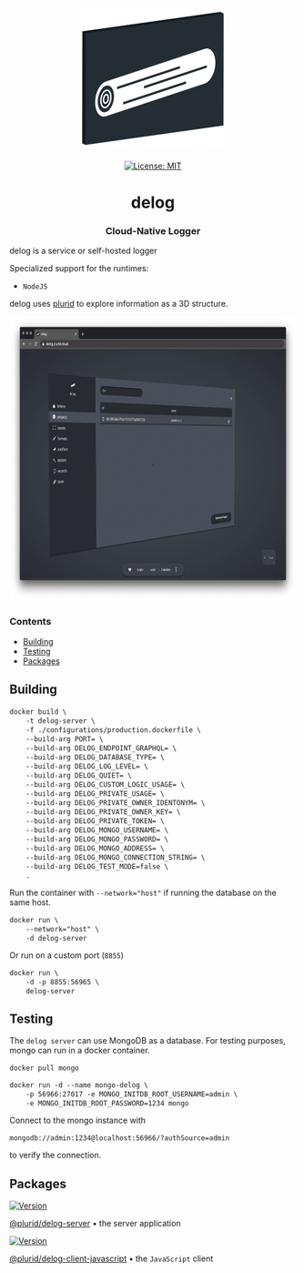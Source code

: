 <p align="center">
    <img src="https://raw.githubusercontent.com/plurid/delog/master/about/identity/delog-logo.png" height="250px">
    <br />
    <br />
    <a target="_blank" href="https://github.com/plurid/delog/blob/master/LICENSE">
        <img src="https://img.shields.io/badge/license-MIT-blue.svg?colorB=1380C3&style=for-the-badge" alt="License: MIT">
    </a>
</p>



<h1 align="center">
    delog
</h1>


<h3 align="center">
    Cloud-Native Logger
</h3>


delog is a service or self-hosted logger

Specialized support for the runtimes:

+ `NodeJS`

delog uses [plurid](https://github.com/plurid/plurid) to explore information as a 3D structure.


<p align="center">
    <img src="https://raw.githubusercontent.com/plurid/delog/master/about/screenshots/screenshot-1.png" height="500px">
</p>



### Contents

+ [Building](building)
+ [Testing](testing)
+ [Packages](#packages)



## Building

```
docker build \
    -t delog-server \
    -f ./configurations/production.dockerfile \
    --build-arg PORT= \
    --build-arg DELOG_ENDPOINT_GRAPHQL= \
    --build-arg DELOG_DATABASE_TYPE= \
    --build-arg DELOG_LOG_LEVEL= \
    --build-arg DELOG_QUIET= \
    --build-arg DELOG_CUSTOM_LOGIC_USAGE= \
    --build-arg DELOG_PRIVATE_USAGE= \
    --build-arg DELOG_PRIVATE_OWNER_IDENTONYM= \
    --build-arg DELOG_PRIVATE_OWNER_KEY= \
    --build-arg DELOG_PRIVATE_TOKEN= \
    --build-arg DELOG_MONGO_USERNAME= \
    --build-arg DELOG_MONGO_PASSWORD= \
    --build-arg DELOG_MONGO_ADDRESS= \
    --build-arg DELOG_MONGO_CONNECTION_STRING= \
    --build-arg DELOG_TEST_MODE=false \
    .
```

Run the container with `--network="host"` if running the database on the same host.

```
docker run \
    --network="host" \
    -d delog-server
```

Or run on a custom port (`8855`)

```
docker run \
    -d -p 8855:56965 \
    delog-server
```



## Testing

The `delog server` can use MongoDB as a database. For testing purposes, mongo can run in a docker container.

```
docker pull mongo
```

```
docker run -d --name mongo-delog \
    -p 56966:27017 -e MONGO_INITDB_ROOT_USERNAME=admin \
    -e MONGO_INITDB_ROOT_PASSWORD=1234 mongo
```

Connect to the mongo instance with

```
mongodb://admin:1234@localhost:56966/?authSource=admin
```

to verify the connection.



## Packages

<a target="_blank" href="https://www.npmjs.com/package/@plurid/delog-server">
    <img src="https://img.shields.io/npm/v/@plurid/delog-server.svg?logo=npm&colorB=1380C3&style=for-the-badge" alt="Version">
</a>

[@plurid/delog-server][delog-server] • the server application

[delog-server]: https://github.com/plurid/delog/tree/master/packages/delog-server


<a target="_blank" href="https://www.npmjs.com/package/@plurid/delog">
    <img src="https://img.shields.io/npm/v/@plurid/delog.svg?logo=npm&colorB=1380C3&style=for-the-badge" alt="Version">
</a>

[@plurid/delog-client-javascript][delog-client-javascript] • the `JavaScript` client

[delog-client-javascript]: https://github.com/plurid/delog/tree/master/packages/delog-client/delog-javascript
